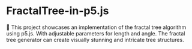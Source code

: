 # FractalTree-in-p5.js
🌳 This project showcases an implementation of the fractal tree algorithm using p5.js. With adjustable parameters for length and angle. The fractal tree generator can create visually stunning and intricate tree structures.
